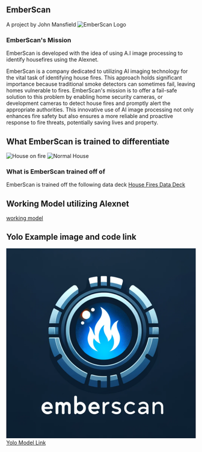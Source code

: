 ## EmberScan
A project by John Mansfield
![EmberScan Logo](https://github.com/JohnMansfield23/HouseFireIdentificationProject/blob/main/EmberScan%20Icon.png?raw=true)
### EmberScan's Mission
EmberScan is developed with the idea of using A.I image processing to identify housefires using the Alexnet.

EmberScan is a company dedicated to utilizing AI imaging technology for the vital task of identifying house fires. This approach holds significant importance because traditional smoke detectors can sometimes fail, leaving homes vulnerable to fires. EmberScan's mission is to offer a fail-safe solution to this problem by enabling home security cameras, or development cameras to detect house fires and promptly alert the appropriate authorities. This innovative use of AI image processing not only enhances fire safety but also ensures a more reliable and proactive response to fire threats, potentially saving lives and property.

## What EmberScan is trained to differentiate
![House on fire](https://www.wkrn.com/wp-content/uploads/sites/73/2021/07/thumbnail_image2.jpg) ![Normal House](https://images.ctfassets.net/n2ifzifcqscw/3HyfuHM3kAP4uLFkVYJimW/ba13d734701b3260c92376115b410c81/farmhouse.png)

### What is EmberScan trained off of
EmberScan is trained off the following data deck
[House Fires Data Deck](https://docs.google.com/presentation/d/1FMFFaQ2mH5CjzEbom0rSkPAUsbNTiWbb9yrRzbhVGGY/edit#slide=id.g206f8279a60_0_0)

## Working Model utilizing Alexnet
[working model](https://colab.research.google.com/drive/1pFjAZAxK_rtj0g7iHVnzXaRSbNexpw0w?usp=sharing)
## Yolo Example image and code link
![yolo example](https://github.com/JohnMansfield23/EmberScan/blob/main/EmberScan%20Icon.png?raw=true)
[Yolo Model Link](https://colab.research.google.com/drive/1w4r-sHo3AsEz7c60bI-0RdPIVZE3LOL_?usp=sharing)
